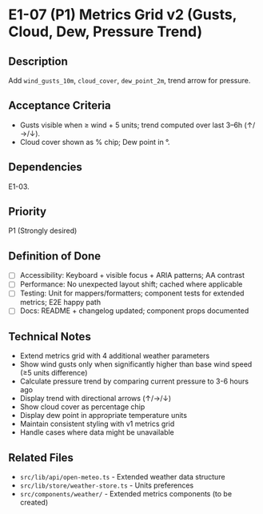 # E1-07 (P1) Metrics Grid v2 (Gusts, Cloud, Dew, Pressure Trend)

## Description
Add `wind_gusts_10m`, `cloud_cover`, `dew_point_2m`, trend arrow for pressure.

## Acceptance Criteria

* Gusts visible when ≥ wind + 5 units; trend computed over last 3–6h (↑/→/↓).
* Cloud cover shown as % chip; Dew point in °.

## Dependencies
E1-03.

## Priority
P1 (Strongly desired)

## Definition of Done
- [ ] Accessibility: Keyboard + visible focus + ARIA patterns; AA contrast
- [ ] Performance: No unexpected layout shift; cached where applicable
- [ ] Testing: Unit for mappers/formatters; component tests for extended metrics; E2E happy path
- [ ] Docs: README + changelog updated; component props documented

## Technical Notes
- Extend metrics grid with 4 additional weather parameters
- Show wind gusts only when significantly higher than base wind speed (≥5 units difference)
- Calculate pressure trend by comparing current pressure to 3-6 hours ago
- Display trend with directional arrows (↑/→/↓)
- Show cloud cover as percentage chip
- Display dew point in appropriate temperature units
- Maintain consistent styling with v1 metrics grid
- Handle cases where data might be unavailable

## Related Files
- `src/lib/api/open-meteo.ts` - Extended weather data structure
- `src/lib/store/weather-store.ts` - Units preferences
- `src/components/weather/` - Extended metrics components (to be created)
